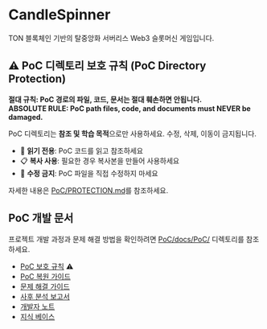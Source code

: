 # CandleSpinner
TON 블록체인 기반의 탈중앙화 서버리스 Web3 슬롯머신 게임입니다.

## ⚠️ PoC 디렉토리 보호 규칙 (PoC Directory Protection)

**절대 규칙: PoC 경로의 파일, 코드, 문서는 절대 훼손하면 안됩니다.**  
**ABSOLUTE RULE: PoC path files, code, and documents must NEVER be damaged.**

PoC 디렉토리는 **참조 및 학습 목적**으로만 사용하세요. 수정, 삭제, 이동이 금지됩니다.

- 📖 **읽기 전용**: PoC 코드를 읽고 참조하세요
- 📋 **복사 사용**: 필요한 경우 복사본을 만들어 사용하세요
- 🚫 **수정 금지**: PoC 파일을 직접 수정하지 마세요

자세한 내용은 [PoC/PROTECTION.md](PoC/PROTECTION.md)를 참조하세요.

## PoC 개발 문서
프로젝트 개발 과정과 문제 해결 방법을 확인하려면 [PoC/docs/PoC/](PoC/docs/PoC/) 디렉토리를 참조하세요.

- [PoC 보호 규칙](PoC/PROTECTION.md) ⚠️
- [PoC 복원 가이드](PoC/docs/PoC-restoration-guide.md)
- [문제 해결 가이드](PoC/docs/PoC/troubleshooting.md)
- [사후 분석 보고서](PoC/docs/PoC/post-mortem-cspin-transfer.md)
- [개발자 노트](PoC/docs/PoC/developer-notes.md)
- [지식 베이스](PoC/docs/PoC/knowledge-base.md)
